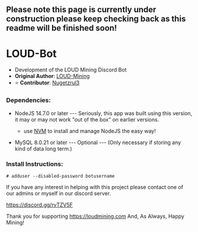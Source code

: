 ## Please note this page is currently under construction please keep checking back as this readme will be finished soon!

# LOUD-Bot
 * Development of the LOUD Mining Discord Bot
 * **Original Author**: [LOUD-Mining](https://github.com/LOUD-Mining/)
 * :star: **Contributor**: [Nugetzrul3](https://github.com/Nugetzrul3/)


### Dependencies:

  * NodeJS 14.7.0 or later --- Seriously, this app was built using this version, it may or may not work "out of the box" on earlier versions.
    * use [NVM](https://github.com/nvm-sh/nvm/) to install and manage NodeJS the easy way!
  
  * MySQL 8.0.21 or later  --- Optional --- (Only necessary if storing any kind of data long term.)


### Install Instructions:

  ```# adduser --disabled-password botusername```




If you have any interest in helping with this project please contact one of our admins or myself in our discord server.

https://discord.gg/rvTZV5F

Thank you for supporting https://loudmining.com And, As Always, Happy Mining!
